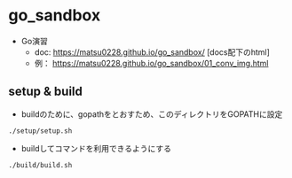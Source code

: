 # go_sandbox

* Go演習
  * doc: https://matsu0228.github.io/go_sandbox/ [docs配下のhtml]
  * 例： https://matsu0228.github.io/go_sandbox/01_conv_img.html

## setup & build

* buildのために、gopathをとおすため、このディレクトリをGOPATHに設定
```
./setup/setup.sh
```
* buildしてコマンドを利用できるようにする
```
./build/build.sh
```

